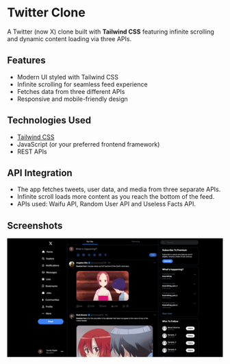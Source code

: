 # Twitter Clone

A Twitter (now X) clone built with **Tailwind CSS** featuring infinite scrolling and dynamic content loading via three APIs.

## Features

- Modern UI styled with Tailwind CSS
- Infinite scrolling for seamless feed experience
- Fetches data from three different APIs
- Responsive and mobile-friendly design

## Technologies Used

- [Tailwind CSS](https://tailwindcss.com/)
- JavaScript (or your preferred frontend framework)
- REST APIs


## API Integration

- The app fetches tweets, user data, and media from three separate APIs.
- Infinite scroll loads more content as you reach the bottom of the feed.
- APIs used: Waifu API, Random User API and Useless Facts API.

## Screenshots

![Screenshot](screenshot.png)


